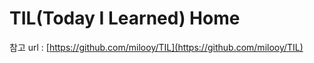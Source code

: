 # TIL(Today I Learned) Home
참고 url :  [https://github.com/milooy/TIL](https://github.com/milooy/TIL)
